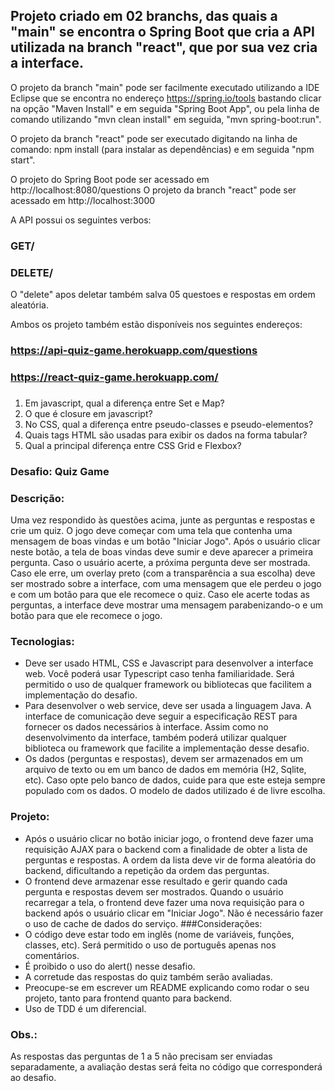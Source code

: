 ## Projeto criado em 02 branchs, das quais a "main" se encontra o Spring Boot que cria a API utilizada na branch "react", que por sua vez cria a interface.

O projeto da branch "main" pode ser facilmente executado utilizando a IDE Eclipse que se encontra no endereço https://spring.io/tools bastando clicar na opção "Maven Install" e em seguida "Spring Boot App", ou pela linha de comando utilizando "mvn clean install" em seguida, "mvn spring-boot:run".

O projeto da branch "react" pode ser executado digitando na linha de comando: npm install (para instalar as dependências) e em seguida "npm start".

O projeto do Spring Boot pode ser acessado em http://localhost:8080/questions
O projeto da branch "react" pode ser acessado em http://localhost:3000

A API possui os seguintes verbos:

### GET/
### DELETE/

O "delete" apos deletar também salva 05 questoes e respostas em ordem aleatória.

Ambos os projeto também estão disponíveis nos seguintes endereços:

### https://api-quiz-game.herokuapp.com/questions
### https://react-quiz-game.herokuapp.com/

###  
###  
###  


1) Em javascript, qual a diferença entre Set e Map?
2) O que é closure em javascript?
3) No CSS, qual a diferença entre pseudo-classes e pseudo-elementos?
4) Quais tags HTML são usadas para exibir os dados na forma tabular?
5) Qual a principal diferença entre CSS Grid e Flexbox?

### Desafio: Quiz Game

### Descrição:
Uma vez respondido às questões acima, junte as perguntas e respostas e crie um quiz. O jogo
deve começar com uma tela que contenha uma mensagem de boas vindas e um botão "Iniciar
Jogo". Após o usuário clicar neste botão, a tela de boas vindas deve sumir e deve aparecer a
primeira pergunta. Caso o usuário acerte, a próxima pergunta deve ser mostrada. Caso ele erre,
um overlay preto (com a transparência a sua escolha) deve ser mostrado sobre a interface, com
uma mensagem que ele perdeu o jogo e com um botão para que ele recomece o quiz. Caso ele
acerte todas as perguntas, a interface deve mostrar uma mensagem parabenizando-o e um botão
para que ele recomece o jogo.

### Tecnologias:
- Deve ser usado HTML, CSS e Javascript para desenvolver a interface web. Você poderá usar
Typescript caso tenha familiaridade. Será permitido o uso de qualquer framework ou bibliotecas
que facilitem a implementação do desafio.
- Para desenvolver o web service, deve ser usada a linguagem Java. A interface de comunicação
deve seguir a especificação REST para fornecer os dados necessários à interface. Assim como no
desenvolvimento da interface, também poderá utilizar qualquer biblioteca ou framework que facilite
a implementação desse desafio.
- Os dados (perguntas e respostas), devem ser armazenados em um arquivo de texto ou em um
banco de dados em memória (H2, Sqlite, etc). Caso opte pelo banco de dados, cuide para que
este esteja sempre populado com os dados. O modelo de dados utilizado é de livre escolha.

### Projeto:
- Após o usuário clicar no botão iniciar jogo, o frontend deve fazer uma requisição AJAX para o
backend com a finalidade de obter a lista de perguntas e respostas. A ordem da lista deve vir de
forma aleatória do backend, dificultando a repetição da ordem das perguntas.
- O frontend deve armazenar esse resultado e gerir quando cada pergunta e respostas devem ser
mostrados. Quando o usuário recarregar a tela, o frontend deve fazer uma nova requisição para o
backend após o usuário clicar em "Iniciar Jogo". Não é necessário fazer o uso de cache de dados
do serviço.
###Considerações:
- O código deve estar todo em inglês (nome de variáveis, funções, classes, etc). Será permitido o
uso de português apenas nos comentários.
- É proibido o uso do alert() nesse desafio.
- A corretude das respostas do quiz também serão avaliadas.
- Preocupe-se em escrever um README explicando como rodar o seu projeto, tanto para frontend
quanto para backend.
- Uso de TDD é um diferencial.
### Obs.:
As respostas das perguntas de 1 a 5 não precisam ser enviadas separadamente, a avaliação
destas será feita no código que corresponderá ao desafio.


